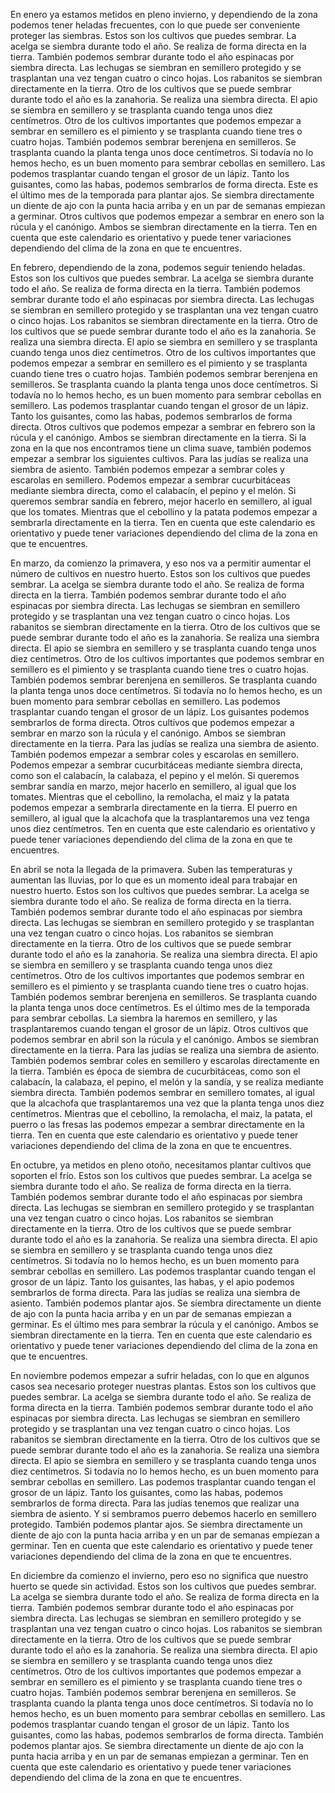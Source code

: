 En enero ya estamos metidos en pleno invierno, y dependiendo de la zona podemos tener heladas frecuentes, con lo que puede ser conveniente proteger las siembras. Estos son los cultivos que puedes sembrar. La acelga se siembra durante todo el año. Se realiza de forma directa en la tierra. También podemos sembrar durante todo el año espinacas por siembra directa. Las lechugas se siembran en semillero protegido y se trasplantan una vez tengan cuatro o cinco hojas. Los rabanitos se siembran directamente en la tierra. Otro de los cultivos que se puede sembrar durante todo el año es la zanahoria. Se realiza una siembra directa. El apio se siembra en semillero y se trasplanta cuando tenga unos diez centímetros. Otro de los cultivos importantes que podemos empezar a sembrar en semillero es el pimiento y se trasplanta cuando tiene tres o cuatro hojas. También podemos sembrar berenjena en semilleros. Se trasplanta cuando la planta tenga unos doce centímetros. Si todavía no lo hemos hecho, es un buen momento para sembrar cebollas en semillero. Las podemos trasplantar cuando tengan el grosor de un lápiz. Tanto los guisantes, como las habas, podemos sembrarlos de forma directa. Este es el último mes de la temporada para plantar ajos. Se siembra directamente un diente de ajo con la punta hacia arriba y en un par de semanas empiezan a germinar. Otros cultivos que podemos empezar a sembrar en enero son la rúcula y el canónigo. Ambos se siembran directamente en la tierra. Ten en cuenta que este calendario es orientativo y puede tener variaciones dependiendo del clima de la zona en que te encuentres.

En febrero, dependiendo de la zona, podemos seguir teniendo heladas. Estos son los cultivos que puedes sembrar. La acelga se siembra durante todo el año. Se realiza de forma directa en la tierra. También podemos sembrar durante todo el año espinacas por siembra directa. Las lechugas se siembran en semillero protegido y se trasplantan una vez tengan cuatro o cinco hojas. Los rabanitos se siembran directamente en la tierra. Otro de los cultivos que se puede sembrar durante todo el año es la zanahoria. Se realiza una siembra directa. El apio se siembra en semillero y se trasplanta cuando tenga unos diez centímetros. Otro de los cultivos importantes que podemos empezar a sembrar en semillero es el pimiento y se trasplanta cuando tiene tres o cuatro hojas. También podemos sembrar berenjena en semilleros. Se trasplanta cuando la planta tenga unos doce centímetros. Si todavía no lo hemos hecho, es un buen momento para sembrar cebollas en semillero. Las podemos trasplantar cuando tengan el grosor de un lápiz. Tanto los guisantes, como las habas, podemos sembrarlos de forma directa. Otros cultivos que podemos empezar a sembrar en febrero son la rúcula y el canónigo. Ambos se siembran directamente en la tierra. Si la zona en la que nos encontramos tiene un clima suave, también podemos empezar a sembrar los siguientes cultivos. Para las judías se realiza una siembra de asiento. También podemos empezar a sembrar coles y escarolas en semillero. Podemos empezar a sembrar cucurbitáceas mediante siembra directa, como el calabacín, el pepino y el melón. Si queremos sembrar sandía en febrero, mejor hacerlo en semillero, al igual que los tomates. Mientras que el cebollino y la patata podemos empezar a sembrarla directamente en la tierra. Ten en cuenta que este calendario es orientativo y puede tener variaciones dependiendo del clima de la zona en que te encuentres.

En marzo, da comienzo la primavera, y eso nos va a permitir aumentar el número de cultivos en nuestro huerto. Estos son los cultivos que puedes sembrar. La acelga se siembra durante todo el año. Se realiza de forma directa en la tierra. También podemos sembrar durante todo el año espinacas por siembra directa. Las lechugas se siembran en semillero protegido y se trasplantan una vez tengan cuatro o cinco hojas. Los rabanitos se siembran directamente en la tierra. Otro de los cultivos que se puede sembrar durante todo el año es la zanahoria. Se realiza una siembra directa. El apio se siembra en semillero y se trasplanta cuando tenga unos diez centímetros. Otro de los cultivos importantes que podemos sembrar en semillero es el pimiento y se trasplanta cuando tiene tres o cuatro hojas. También podemos sembrar berenjena en semilleros. Se trasplanta cuando la planta tenga unos doce centímetros. Si todavía no lo hemos hecho, es un buen momento para sembrar cebollas en semillero. Las podemos trasplantar cuando tengan el grosor de un lápiz. Los guisantes podemos sembrarlos de forma directa. Otros cultivos que podemos empezar a sembrar en marzo son la rúcula y el canónigo. Ambos se siembran directamente en la tierra. Para las judías se realiza una siembra de asiento. También podemos empezar a sembrar coles y escarolas en semillero. Podemos empezar a sembrar cucurbitáceas mediante siembra directa, como son el calabacín, la calabaza, el pepino y el melón. Si queremos sembrar sandía en marzo, mejor hacerlo en semillero, al igual que los tomates. Mientras que el cebollino, la remolacha, el maiz y la patata podemos empezar a sembrarla directamente en la tierra. El puerro en semillero, al igual que la alcachofa que la trasplantaremos una vez tenga unos diez centímetros. Ten en cuenta que este calendario es orientativo y puede tener variaciones dependiendo del clima de la zona en que te encuentres.

En abril se nota la llegada de la primavera. Suben las temperaturas y aumentan las lluvias, por lo que es un momento ideal para trabajar en nuestro huerto. Estos son los cultivos que puedes sembrar. La acelga se siembra durante todo el año. Se realiza de forma directa en la tierra. También podemos sembrar durante todo el año espinacas por siembra directa. Las lechugas se siembran en semillero protegido y se trasplantan una vez tengan cuatro o cinco hojas. Los rabanitos se siembran directamente en la tierra. Otro de los cultivos que se puede sembrar durante todo el año es la zanahoria. Se realiza una siembra directa. El apio se siembra en semillero y se trasplanta cuando tenga unos diez centímetros. Otro de los cultivos importantes que podemos sembrar en semillero es el pimiento y se trasplanta cuando tiene tres o cuatro hojas. También podemos sembrar berenjena en semilleros. Se trasplanta cuando la planta tenga unos doce centímetros. Es el último mes de la temporada para sembrar cebollas. La siembra la haremos en semillero, y las trasplantaremos cuando tengan el grosor de un lápiz. Otros cultivos que podemos sembrar en abril son la rúcula y el canónigo. Ambos se siembran directamente en la tierra. Para las judías se realiza una siembra de asiento. También podemos sembrar coles en semillero y escarolas directamente en la tierra. También es época de siembra de cucurbitáceas, como son el calabacín, la calabaza, el pepino, el melón y la sandía, y se realiza mediante siembra directa. También podemos sembrar en semillero tomates, al igual que la alcachofa que trasplantaremos una vez que la planta tenga unos diez centímetros. Mientras que el cebollino, la remolacha, el maiz, la patata, el puerro o las fresas las podemos empezar a sembrar directamente en la tierra. Ten en cuenta que este calendario es orientativo y puede tener variaciones dependiendo del clima de la zona en que te encuentres.

En octubre, ya metidos en pleno otoño, necesitamos plantar cultivos que soporten el frío. Estos son los cultivos que puedes sembrar. La acelga se siembra durante todo el año. Se realiza de forma directa en la tierra. También podemos sembrar durante todo el año espinacas por siembra directa. Las lechugas se siembran en semillero protegido y se trasplantan una vez tengan cuatro o cinco hojas. Los rabanitos se siembran directamente en la tierra. Otro de los cultivos que se puede sembrar durante todo el año es la zanahoria. Se realiza una siembra directa. El apio se siembra en semillero y se trasplanta cuando tenga unos diez centímetros. Si todavía no lo hemos hecho, es un buen momento para sembrar cebollas en semillero. Las podemos trasplantar cuando tengan el grosor de un lápiz. Tanto los guisantes, las habas, y el apio podemos sembrarlos de forma directa. Para las judías se realiza una siembra de asiento. También podemos plantar ajos. Se siembra directamente un diente de ajo con la punta hacia arriba y en un par de semanas empiezan a germinar. Es el último mes para sembrar la rúcula y el canónigo. Ambos se siembran directamente en la tierra. Ten en cuenta que este calendario es orientativo y puede tener variaciones dependiendo del clima de la zona en que te encuentres.

En noviembre podemos empezar a sufrir heladas, con lo que en algunos casos sea necesario proteger nuestras plantas. Estos son los cultivos que puedes sembrar. La acelga se siembra durante todo el año. Se realiza de forma directa en la tierra. También podemos sembrar durante todo el año espinacas por siembra directa. Las lechugas se siembran en semillero protegido y se trasplantan una vez tengan cuatro o cinco hojas. Los rabanitos se siembran directamente en la tierra. Otro de los cultivos que se puede sembrar durante todo el año es la zanahoria. Se realiza una siembra directa. El apio se siembra en semillero y se trasplanta cuando tenga unos diez centímetros. Si todavía no lo hemos hecho, es un buen momento para sembrar cebollas en semillero. Las podemos trasplantar cuando tengan el grosor de un lápiz. Tanto los guisantes, como las habas, podemos sembrarlos de forma directa. Para las judías tenemos que realizar una siembra de asiento. Y si sembramos puerro debemos hacerlo en semillero protegido. También podemos plantar ajos. Se siembra directamente un diente de ajo con la punta hacia arriba y en un par de semanas empiezan a germinar. Ten en cuenta que este calendario es orientativo y puede tener variaciones dependiendo del clima de la zona en que te encuentres.

En diciembre da comienzo el invierno, pero eso no significa que nuestro huerto se quede sin actividad. Estos son los cultivos que puedes sembrar. La acelga se siembra durante todo el año. Se realiza de forma directa en la tierra. También podemos sembrar durante todo el año espinacas por siembra directa. Las lechugas se siembran en semillero protegido y se trasplantan una vez tengan cuatro o cinco hojas. Los rabanitos se siembran directamente en la tierra. Otro de los cultivos que se puede sembrar durante todo el año es la zanahoria. Se realiza una siembra directa. El apio se siembra en semillero y se trasplanta cuando tenga unos diez centímetros. Otro de los cultivos importantes que podemos empezar a sembrar en semillero es el pimiento y se trasplanta cuando tiene tres o cuatro hojas. También podemos sembrar berenjena en semilleros. Se trasplanta cuando la planta tenga unos doce centímetros. Si todavía no lo hemos hecho, es un buen momento para sembrar cebollas en semillero. Las podemos trasplantar cuando tengan el grosor de un lápiz. Tanto los guisantes, como las habas, podemos sembrarlos de forma directa. También podemos plantar ajos. Se siembra directamente un diente de ajo con la punta hacia arriba y en un par de semanas empiezan a germinar. Ten en cuenta que este calendario es orientativo y puede tener variaciones dependiendo del clima de la zona en que te encuentres.